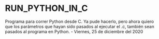 # RUN_PYTHON_IN_C
 Programa para correr Python desde C. Ya pude hacerlo, pero ahora quiero que los parámetros que hayan sido pasados al ejecutar el .c, también sean pasados al programa en Python. - Viernes, 25 de diciembre del 2020
